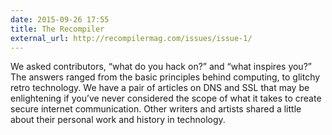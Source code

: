 ```yaml
---
date: 2015-09-26 17:55
title: The Recompiler
external_url: http://recompilermag.com/issues/issue-1/
---
```


We asked contributors, “what do you hack on?” and “what inspires you?” The answers ranged from the basic principles behind computing, to glitchy retro technology. We have a pair of articles on DNS and SSL that may be enlightening if you’ve never considered the scope of what it takes to create secure internet communication. Other writers and artists shared a little about their personal work and history in technology.